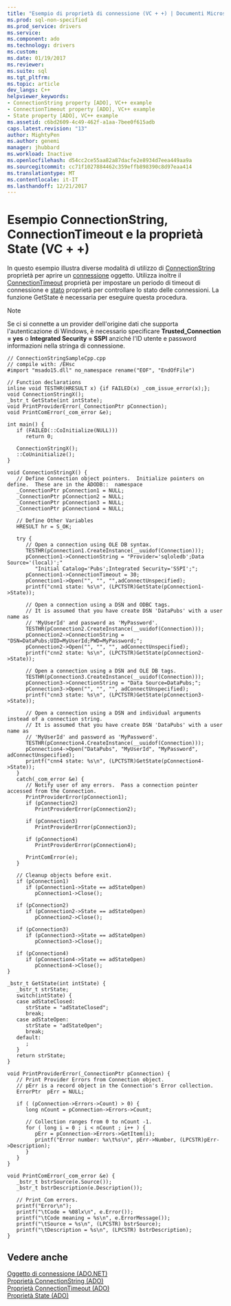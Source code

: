 ```yaml
---
title: "Esempio di proprietà di connessione (VC + +) | Documenti Microsoft"
ms.prod: sql-non-specified
ms.prod_service: drivers
ms.service: 
ms.component: ado
ms.technology: drivers
ms.custom: 
ms.date: 01/19/2017
ms.reviewer: 
ms.suite: sql
ms.tgt_pltfrm: 
ms.topic: article
dev_langs: C++
helpviewer_keywords:
- ConnectionString property [ADO], VC++ example
- ConnectionTimeout property [ADO], VC++ example
- State property [ADO], VC++ example
ms.assetid: c6bd2609-4c49-462f-a1aa-7bee0f615adb
caps.latest.revision: "13"
author: MightyPen
ms.author: genemi
manager: jhubbard
ms.workload: Inactive
ms.openlocfilehash: d54cc2ce55aa82a87dacfe2e8934d7eea449aa9a
ms.sourcegitcommit: cc71f1027884462c359effb898390c8d97eaa414
ms.translationtype: MT
ms.contentlocale: it-IT
ms.lasthandoff: 12/21/2017
---
```

# <a name="connectionstring-connectiontimeout-and-state-properties-example-vc"></a>Esempio ConnectionString, ConnectionTimeout e la proprietà State (VC + +)
In questo esempio illustra diverse modalità di utilizzo di [ConnectionString](../../../ado/reference/ado-api/connectionstring-property-ado.md) proprietà per aprire un [connessione](../../../ado/reference/ado-api/connection-object-ado.md) oggetto. Utilizza inoltre il [ConnectionTimeout](../../../ado/reference/ado-api/connectiontimeout-property-ado.md) proprietà per impostare un periodo di timeout di connessione e [stato](../../../ado/reference/ado-api/state-property-ado.md) proprietà per controllare lo stato delle connessioni. La funzione GetState è necessaria per eseguire questa procedura.  
  
> [!NOTE]
>  Se ci si connette a un provider dell'origine dati che supporta l'autenticazione di Windows, è necessario specificare **Trusted_Connection = yes** o **Integrated Security = SSPI** anziché l'ID utente e password informazioni nella stringa di connessione.  
  
```  
// ConnectionStringSampleCpp.cpp  
// compile with: /EHsc  
#import "msado15.dll" no_namespace rename("EOF", "EndOfFile")  
  
// Function declarations  
inline void TESTHR(HRESULT x) {if FAILED(x) _com_issue_error(x);};  
void ConnectionStringX();  
_bstr_t GetState(int intState);   
void PrintProviderError(_ConnectionPtr pConnection);  
void PrintComError(_com_error &e);  
  
int main() {  
   if (FAILED(::CoInitialize(NULL)))  
      return 0;  
  
   ConnectionStringX();  
   ::CoUninitialize();  
}  
  
void ConnectionStringX() {  
   // Define Connection object pointers.  Initialize pointers on define.  These are in the ADODB::  namespace  
   _ConnectionPtr pConnection1 = NULL;  
   _ConnectionPtr pConnection2 = NULL;  
   _ConnectionPtr pConnection3 = NULL;  
   _ConnectionPtr pConnection4 = NULL;  
  
   // Define Other Variables  
   HRESULT hr = S_OK;  
  
   try {  
      // Open a connection using OLE DB syntax.  
      TESTHR(pConnection1.CreateInstance(__uuidof(Connection)));  
      pConnection1->ConnectionString = "Provider='sqloledb';Data Source='(local)';"  
         "Initial Catalog='Pubs';Integrated Security='SSPI';";  
      pConnection1->ConnectionTimeout = 30;  
      pConnection1->Open("", "", "",adConnectUnspecified);  
      printf("cnn1 state: %s\n", (LPCTSTR)GetState(pConnection1->State));  
  
      // Open a connection using a DSN and ODBC tags.  
      // It is assumed that you have create DSN 'DataPubs' with a user name as   
      // 'MyUserId' and password as 'MyPassword'.  
      TESTHR(pConnection2.CreateInstance(__uuidof(Connection)));  
      pConnection2->ConnectionString = "DSN=DataPubs;UID=MyUserId;PWD=MyPassword;";  
      pConnection2->Open("", "", "", adConnectUnspecified);  
      printf("cnn2 state: %s\n", (LPCTSTR)GetState(pConnection2->State));  
  
      // Open a connection using a DSN and OLE DB tags.  
      TESTHR(pConnection3.CreateInstance(__uuidof(Connection)));  
      pConnection3->ConnectionString = "Data Source=DataPubs;";  
      pConnection3->Open("", "", "", adConnectUnspecified);  
      printf("cnn3 state: %s\n", (LPCTSTR)GetState(pConnection3->State));  
  
      // Open a connection using a DSN and individual arguments instead of a connection string.  
      // It is assumed that you have create DSN 'DataPubs' with a user name as   
      // 'MyUserId' and password as 'MyPassword'.  
      TESTHR(pConnection4.CreateInstance(__uuidof(Connection)));  
      pConnection4->Open("DataPubs", "MyUserId", "MyPassword", adConnectUnspecified);  
      printf("cnn4 state: %s\n", (LPCTSTR)GetState(pConnection4->State));  
   }  
   catch(_com_error &e) {  
      // Notify user of any errors.  Pass a connection pointer accessed from the Connection.  
      PrintProviderError(pConnection1);  
      if (pConnection2)  
         PrintProviderError(pConnection2);  
  
      if (pConnection3)  
         PrintProviderError(pConnection3);  
  
      if (pConnection4)  
         PrintProviderError(pConnection4);  
  
      PrintComError(e);  
   }  
  
   // Cleanup objects before exit.  
   if (pConnection1)  
      if (pConnection1->State == adStateOpen)  
         pConnection1->Close();  
  
   if (pConnection2)  
      if (pConnection2->State == adStateOpen)  
         pConnection2->Close();  
  
   if (pConnection3)  
      if (pConnection3->State == adStateOpen)  
         pConnection3->Close();  
  
   if (pConnection4)  
      if (pConnection4->State == adStateOpen)  
         pConnection4->Close();  
}  
  
_bstr_t GetState(int intState) {  
   _bstr_t strState;   
   switch(intState) {  
   case adStateClosed:  
      strState = "adStateClosed";  
      break;  
   case adStateOpen:  
      strState = "adStateOpen";  
      break;  
   default:  
      ;  
   }  
   return strState;  
}  
  
void PrintProviderError(_ConnectionPtr pConnection) {  
   // Print Provider Errors from Connection object.  
   // pErr is a record object in the Connection's Error collection.  
   ErrorPtr  pErr = NULL;  
  
   if ( (pConnection->Errors->Count) > 0) {  
      long nCount = pConnection->Errors->Count;  
  
      // Collection ranges from 0 to nCount -1.  
      for ( long i = 0 ; i < nCount ; i++ ) {  
         pErr = pConnection->Errors->GetItem(i);  
         printf("Error number: %x\t%s\n", pErr->Number, (LPCSTR)pErr->Description);  
      }  
   }  
}  
  
void PrintComError(_com_error &e) {  
   _bstr_t bstrSource(e.Source());  
   _bstr_t bstrDescription(e.Description());  
  
   // Print Com errors.    
   printf("Error\n");  
   printf("\tCode = %08lx\n", e.Error());  
   printf("\tCode meaning = %s\n", e.ErrorMessage());  
   printf("\tSource = %s\n", (LPCSTR) bstrSource);  
   printf("\tDescription = %s\n", (LPCSTR) bstrDescription);  
}  
```  
  
## <a name="see-also"></a>Vedere anche  
 [Oggetto di connessione (ADO.NET)](../../../ado/reference/ado-api/connection-object-ado.md)   
 [Proprietà ConnectionString (ADO)](../../../ado/reference/ado-api/connectionstring-property-ado.md)   
 [Proprietà ConnectionTimeout (ADO)](../../../ado/reference/ado-api/connectiontimeout-property-ado.md)   
 [Proprietà State (ADO)](../../../ado/reference/ado-api/state-property-ado.md)
